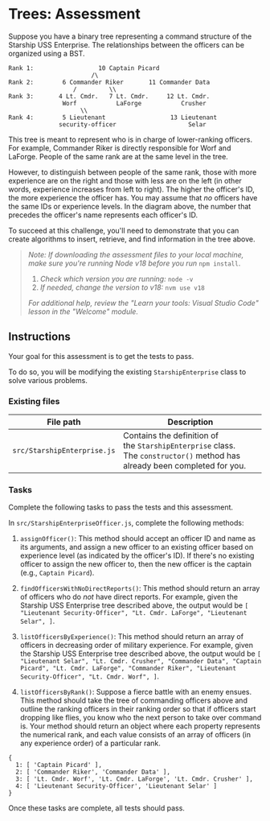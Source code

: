 # Trees: Assessment

Suppose you have a binary tree representing a command structure of the Starship USS Enterprise. The relationships between the officers can be organized using a BST.

```
Rank 1:                  10 Captain Picard
                       /\
Rank 2:        6 Commander Riker       11 Commander Data
                  /         \\
Rank 3:       4 Lt. Cmdr.   7 Lt. Cmdr.     12 Lt. Cmdr.
               Worf           LaForge           Crusher
                    \\
Rank 4:        5 Lieutenant                  13 Lieutenant
              security-officer                    Selar

```

This tree is meant to represent who is in charge of lower-ranking officers. For example, Commander Riker is directly responsible for Worf and LaForge. People of the same rank are at the same level in the tree.

However, to distinguish between people of the same rank, those with more experience are on the right and those with less are on the left (in other words, experience increases from left to right). The higher the officer's ID, the more experience the officer has. You may assume that *no* officers have the same IDs or experience levels. In the diagram above, the number that precedes the officer's name represents each officer's ID.

To succeed at this challenge, you'll need to demonstrate that you can create algorithms to insert, retrieve, and find information in the tree above.

> *Note: If downloading the assessment files to your local machine, make sure you're running Node v18 before you run* `npm install`.
>
> 1.  *Check which version you are running:* `node -v`
> 2.  *If needed, change the version to v18:* `nvm use v18`
>
> _For additional help, review the "Learn your tools: Visual Studio Code" lesson in the "Welcome" module._

## Instructions

Your goal for this assessment is to get the tests to pass.

To do so, you will be modifying the existing `StarshipEnterprise` class to solve various problems.

### Existing files

| File path                   | Description                                                                                                               |
| --------------------------- | ------------------------------------------------------------------------------------------------------------------------- |
| `src/StarshipEnterprise.js` | Contains the definition of the `StarshipEnterprise` class. The `constructor()` method has already been completed for you. |

### Tasks

Complete the following tasks to pass the tests and this assessment.

In `src/StarshipEnterpriseOfficer.js`, complete the following methods:

1.  `assignOfficer()`: This method should accept an officer ID and name as its arguments, and assign a new officer to an existing officer based on experience level (as indicated by the officer's ID). If there's no existing officer to assign the new officer to, then the new officer is the captain (e.g., `Captain Picard`).

2.  `findOfficersWithNoDirectReports()`: This method should return an array of officers who do *not* have direct reports. For example, given the Starship USS Enterprise tree described above, the output would be `[ "Lieutenant Security-Officer", "Lt. Cmdr. LaForge", "Lieutenant Selar", ]`.

3.  `listOfficersByExperience()`: This method should return an array of officers in decreasing order of military experience. For example, given the Starship USS Enterprise tree described above, the output would be `[ "Lieutenant Selar", "Lt. Cmdr. Crusher", "Commander Data", "Captain Picard", "Lt. Cmdr. LaForge", "Commander Riker", "Lieutenant Security-Officer", "Lt. Cmdr. Worf", ]`.

4.  `listOfficersByRank()`: Suppose a fierce battle with an enemy ensues. This method should take the tree of commanding officers above and outline the ranking officers in their ranking order so that if officers start dropping like flies, you know who the next person to take over command is. Your method should return an object where each property represents the numerical rank, and each value consists of an array of officers (in any experience order) of a particular rank.

```
{
  1: [ 'Captain Picard' ],
  2: [ 'Commander Riker', 'Commander Data' ],
  3: [ 'Lt. Cmdr. Worf', 'Lt. Cmdr. LaForge', 'Lt. Cmdr. Crusher' ],
  4: [ 'Lieutenant Security-Officer', 'Lieutenant Selar' ]
}

```

Once these tasks are complete, all tests should pass.
